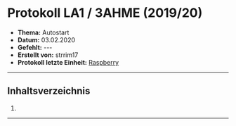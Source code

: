 # Protokoll LA1 / 3AHME (2019/20)
* **Thema:** Autostart
* **Datum:** 03.02.2020
* **Gefehlt:** ---
* **Erstellt von:** strrim17
* **Protokoll letzte Einheit:** [Raspberry](https://github.com/HTLMechatronics/m17-3ahme-la1-sx/edit/strrim17/strrim17/protokolle/protokoll_2020-01-27_strrim17.md)

------------------------------------------------------------------------------------------------------------------------

## Inhaltsverzeichnis

1. 

------------------------------------------------------------------------------------------------------------------------
